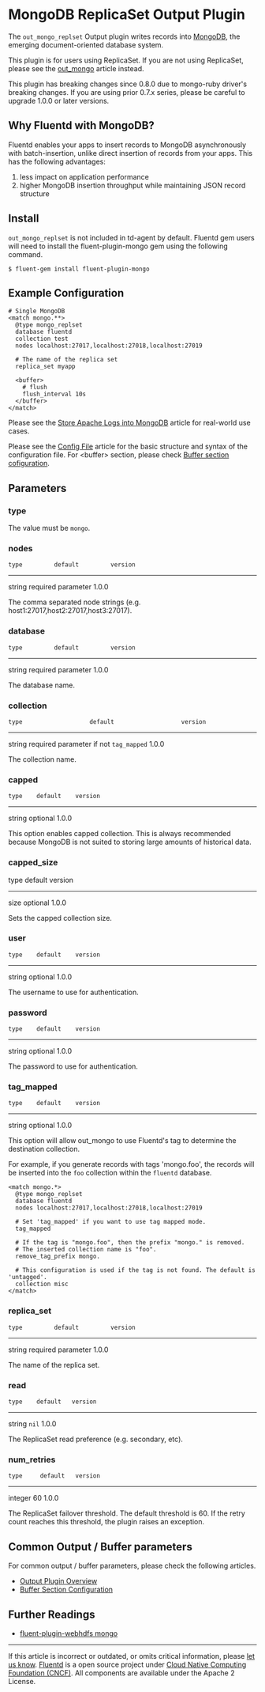 # MongoDB ReplicaSet Output Plugin

The `out_mongo_replset` Output plugin writes records into
[MongoDB](http://mongodb.org/), the emerging document-oriented database
system.

This plugin is for users using ReplicaSet. If you are not using
ReplicaSet, please see the [out\_mongo](/articles/out_mongo.md) article instead.

This plugin has breaking changes since 0.8.0 due to mongo-ruby driver\'s
breaking changes. If you are using prior 0.7.x series, please be careful
to upgrade 1.0.0 or later versions.


## Why Fluentd with MongoDB?

Fluentd enables your apps to insert records to MongoDB asynchronously
with batch-insertion, unlike direct insertion of records from your apps.
This has the following advantages:

1.  less impact on application performance
2.  higher MongoDB insertion throughput while maintaining JSON record
    structure


## Install

`out_mongo_replset` is not included in td-agent by default. Fluentd gem
users will need to install the fluent-plugin-mongo gem using the
following command.

``` {.CodeRay}
$ fluent-gem install fluent-plugin-mongo
```


## Example Configuration

``` {.CodeRay}
# Single MongoDB
<match mongo.**>
  @type mongo_replset
  database fluentd
  collection test
  nodes localhost:27017,localhost:27018,localhost:27019

  # The name of the replica set
  replica_set myapp

  <buffer>
    # flush
    flush_interval 10s
  </buffer>
</match>
```

Please see the [Store Apache Logs into MongoDB](/articles/apache-to-mongodb.md)
article for real-world use cases.

Please see the [Config File](/articles/config-file.md) article for the basic
structure and syntax of the configuration file. For \<buffer\> section,
please check [Buffer section cofiguration](/articles/buffer-section.md).


## Parameters


### type

The value must be `mongo`.


### nodes

    type         default         version
  -------- -------------------- ---------
   string   required parameter    1.0.0

The comma separated node strings (e.g.
host1:27017,host2:27017,host3:27017).


### database

    type         default         version
  -------- -------------------- ---------
   string   required parameter    1.0.0

The database name.


### collection

    type                   default                   version
  -------- ---------------------------------------- ---------
   string   required parameter if not `tag_mapped`    1.0.0

The collection name.


### capped

    type    default    version
  -------- ---------- ---------
   string   optional    1.0.0

This option enables capped collection. This is always recommended
because MongoDB is not suited to storing large amounts of historical
data.


### capped\_size

   type   default    version
  ------ ---------- ---------
   size   optional    1.0.0

Sets the capped collection size.


### user

    type    default    version
  -------- ---------- ---------
   string   optional    1.0.0

The username to use for authentication.


### password

    type    default    version
  -------- ---------- ---------
   string   optional    1.0.0

The password to use for authentication.


### tag\_mapped

    type    default    version
  -------- ---------- ---------
   string   optional    1.0.0

This option will allow out\_mongo to use Fluentd's tag to determine the
destination collection.

For example, if you generate records with tags 'mongo.foo', the records
will be inserted into the `foo` collection within the `fluentd`
database.

``` {.CodeRay}
<match mongo.*>
  @type mongo_replset
  database fluentd
  nodes localhost:27017,localhost:27018,localhost:27019

  # Set 'tag_mapped' if you want to use tag mapped mode.
  tag_mapped

  # If the tag is "mongo.foo", then the prefix "mongo." is removed.
  # The inserted collection name is "foo".
  remove_tag_prefix mongo.

  # This configuration is used if the tag is not found. The default is 'untagged'.
  collection misc
</match>
```


### replica\_set

    type         default         version
  -------- -------------------- ---------
   string   required parameter    1.0.0

The name of the replica set.


### read

    type    default   version
  -------- --------- ---------
   string    `nil`     1.0.0

The ReplicaSet read preference (e.g. secondary, etc).


### num\_retries

    type     default   version
  --------- --------- ---------
   integer     60       1.0.0

The ReplicaSet failover threshold. The default threshold is 60. If the
retry count reaches this threshold, the plugin raises an exception.


## Common Output / Buffer parameters

For common output / buffer parameters, please check the following
articles.

-   [Output Plugin Overview](/articles/output-plugin-overview.md)
-   [Buffer Section Configuration](/articles/buffer-section.md)


## Further Readings

-   [fluent-plugin-webhdfs
    mongo](https://github.com/fluent/fluent-plugin-mongo)


------------------------------------------------------------------------

If this article is incorrect or outdated, or omits critical information,
please [let us know](https://github.com/fluent/fluentd-docs/issues?state=open).
[Fluentd](http://www.fluentd.org/) is a open source project under [Cloud Native Computing Foundation (CNCF)](https://cncf.io/). All components
are available under the Apache 2 License.
